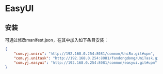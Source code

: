 # EasyUI

## 安装

可通过修改manifest.json，在其中加入如下条目安装：
```json
{
    "com.yj.unirx": "http://192.168.0.254:8081/common/UniRx.git#upm",
    "com.yj.unitask": "http://192.168.0.254:8081/fandongdong/UniTask.git#upm",
    "com.yj.easyui": "http://192.168.0.254:8081/common/easyui.git#upm"
}
```
